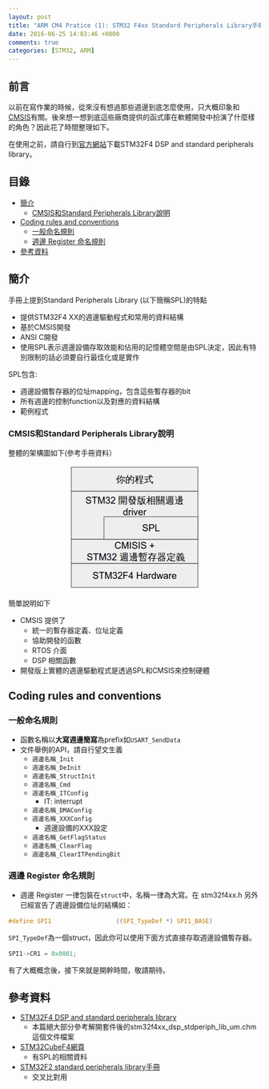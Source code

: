 ```yaml
---
layout: post
title: "ARM CM4 Pratice (1): STM32 F4xx Standard Peripherals Library手冊整理"
date: 2016-06-25 14:03:46 +0800
comments: true
categories: [STM32, ARM]
---
```

## 前言

以前在寫作業的時候，從來沒有想過那些週邊到底怎麼使用，只大概印象和[CMSIS](http://www.arm.com/products/processors/cortex-m/cortex-microcontroller-software-interface-standard.php)有關。後來想一想到底這些廠商提供的函式庫在軟體開發中扮演了什麼樣的角色？因此花了時間整理如下。

在使用之前，請自行到[官方網站](http://www.st.com/content/st_com/en/products/embedded-software/mcus-embedded-software/stm32-embedded-software/stm32-standard-peripheral-libraries/stsw-stm32065.html)下載STM32F4 DSP and standard peripherals library。

## 目錄

* [簡介](#AST-簡介)
    * [CMSIS和Standard Peripherals Library說明](#AST-CMSIS)
* [Coding rules and conventions](#AST-Rules)
    * [一般命名規則](#AST-Rules-general)
    * [週邊 Register 命名規則](#AST-Rules-reg)
* [參考資料](#AST-Ref)


<a name="AST-簡介"></a>
## 簡介

手冊上提到Standard Peripherals Library (以下簡稱SPL)的特點

* 提供STM32F4 XX的週邊驅動程式和常用的資料結構
* 基於CMSIS開發
* ANSI C開發
* 使用SPL表示週邊設備存取效能和佔用的記憶體空間是由SPL決定，因此有特別限制的話必須要自行最佳化或是實作

SPL包含:

* 週邊設備暫存器的位址mapping，包含這些暫存器的bit
* 所有週邊的控制function以及對應的資料結構
* 範例程式

<a name="AST-CMSIS"></a>
### CMSIS和Standard Peripherals Library說明
整體的架構圖如下(參考手冊資料）

<center><img src="/files/stm32/SPL_Diag.jpg"></img></center>

簡單說明如下

* CMSIS 提供了
    * 統一的暫存器定義、位址定義
    * 協助開發的函數
    * RTOS 介面
    * DSP 相關函數
* 開發版上實體的週邊驅動程式是透過SPL和CMSIS來控制硬體


<a name="AST-Rules"></a>
## Coding rules and conventions

<a name="AST-Rules-general"></a>
### 一般命名規則

* 函數名稱以**大寫週邊簡寫**為prefix如`USART_SendData`
* 文件舉例的API，請自行望文生義
    * `週邊名稱_Init`
    * `週邊名稱_DeInit`
    * `週邊名稱_StructInit`
    * `週邊名稱_Cmd`
    * `週邊名稱_ITConfig`
        * IT: interrupt
    * `週邊名稱_DMAConfig`
    * `週邊名稱_XXXConfig`
        * 週邊設備的XXX設定
    * `週邊名稱_GetFlagStatus`
    * `週邊名稱_ClearFlag`
    * `週邊名稱_ClearITPendingBit`

<a name="AST-Rules-reg"></a>
### 週邊 Register 命名規則

* 週邊 Register 一律包裝在`struct`中，名稱一律為大寫。在 stm32f4xx.h 另外已經宣告了週邊設備位址的結構如：

```c
#define SPI1                  ((SPI_TypeDef *) SPI1_BASE)
```

`SPI_TypeDef`為一個struct，因此你可以使用下面方式直接存取週邊設備暫存器。

```c
SPI1->CR1 = 0x0001;
```

有了大概概念後，接下來就是開幹時間，敬請期待。

<a name="AST-Ref"></a>
## 參考資料
* [STM32F4 DSP and standard peripherals library](http://www.st.com/content/st_com/en/products/embedded-software/mcus-embedded-software/stm32-embedded-software/stm32-standard-peripheral-libraries/stsw-stm32065.html)
    * 本篇絕大部分參考解開套件後的stm32f4xx_dsp_stdperiph_lib_um.chm　這個文件檔案
* [STM32CubeF4網頁](http://www.st.com/content/st_com/en/products/embedded-software/mcus-embedded-software/stm32-embedded-software/stm32cube-embedded-software/stm32cubef4.html)
    * 有SPL的相關資料
* [STM32F2 standard peripherals library手冊](http://www.st.com/content/st_com/en/products/embedded-software/mcus-embedded-software/stm32-embedded-software/stm32-standard-peripheral-libraries/stsw-stm32062.html)
    * 交叉比對用

